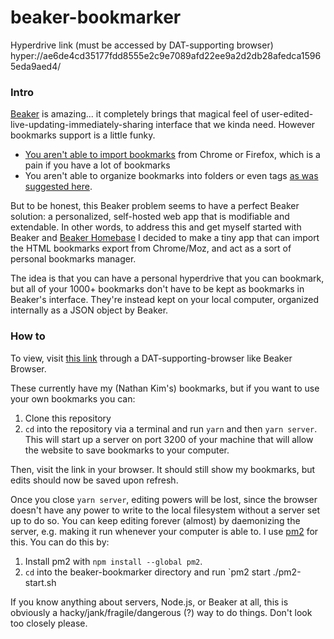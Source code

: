 # beaker-bookmarker

Hyperdrive link (must be accessed by DAT-supporting browser)
hyper://ae6de4cd35177fdd8555e2c9e7089afd22ee9a2d2db28afedca15965eda9aed4/

### Intro

[Beaker](https://beakerbrowser.com/) is amazing... it completely brings that
magical feel of user-edited-live-updating-immediately-sharing interface that we
kinda need. However bookmarks support is a little funky.

- [You aren't able to import bookmarks](https://github.com/beakerbrowser/beaker/issues/691)
  from Chrome or Firefox, which is a pain if you have a lot of bookmarks
- You aren't able to organize bookmarks into folders or even tags
  [as was suggested here](https://github.com/beakerbrowser/beaker/issues/691#issuecomment-338975184).

But to be honest, this Beaker problem seems to have a perfect Beaker solution: a
personalized, self-hosted web app that is modifiable and extendable. In other
words, to address this and get myself started with Beaker and
[Beaker Homebase](https://github.com/beakerbrowser/homebase) I decided to make a
tiny app that can import the HTML bookmarks export from Chrome/Moz, and act as a
sort of personal bookmarks manager.

The idea is that you can have a personal hyperdrive that you can bookmark, but
all of your 1000+ bookmarks don't have to be kept as bookmarks in Beaker's
interface. They're instead kept on your local computer, organized internally as
a JSON object by Beaker.

### How to

To view, visit
[this link](hyper://ae6de4cd35177fdd8555e2c9e7089afd22ee9a2d2db28afedca15965eda9aed4/)
through a DAT-supporting-browser like Beaker Browser.

These currently have my (Nathan Kim's) bookmarks, but if you want to use your
own bookmarks you can:

1. Clone this repository
2. `cd` into the repository via a terminal and run `yarn` and then
   `yarn server`. This will start up a server on port 3200 of your machine that
   will allow the website to save bookmarks to your computer.

Then, visit the link in your browser. It should still show my bookmarks, but
edits should now be saved upon refresh.

Once you close `yarn server`, editing powers will be lost, since the browser
doesn't have any power to write to the local filesystem without a server set up
to do so. You can keep editing forever (almost) by daemonizing the server, e.g.
making it run whenever your computer is able to. I use
[pm2](https://pm2.keymetrics.io/) for this. You can do this by:

1. Install pm2 with `npm install --global pm2`.
2. `cd` into the beaker-bookmarker directory and run `pm2 start ./pm2-start.sh

If you know anything about servers, Node.js, or Beaker at all, this is obviously
a hacky/jank/fragile/dangerous (?) way to do things. Don't look too closely
please.
